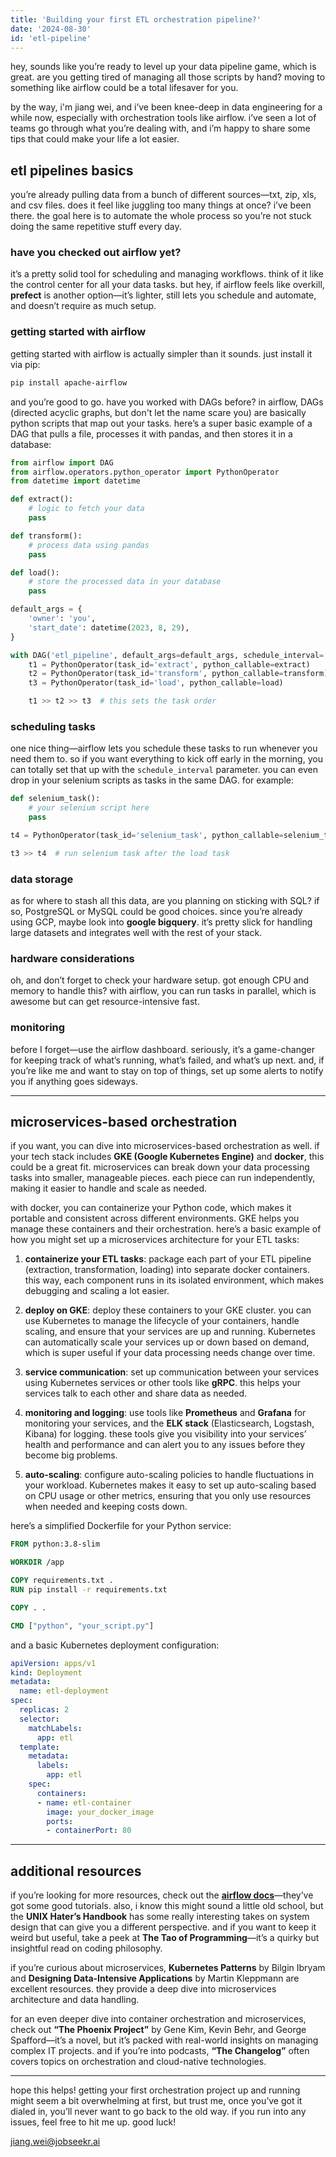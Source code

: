 ```yaml
---
title: 'Building your first ETL orchestration pipeline?'
date: '2024-08-30'
id: 'etl-pipeline'
---
```


hey, sounds like you’re ready to level up your data pipeline game, which is great. are you getting tired of managing all those scripts by hand? moving to something like airflow could be a total lifesaver for you.

by the way, i'm jiang wei, and i’ve been knee-deep in data engineering for a while now, especially with orchestration tools like airflow. i’ve seen a lot of teams go through what you’re dealing with, and i’m happy to share some tips that could make your life a lot easier.

## etl pipelines basics

you’re already pulling data from a bunch of different sources—txt, zip, xls, and csv files. does it feel like juggling too many things at once? i’ve been there. the goal here is to automate the whole process so you’re not stuck doing the same repetitive stuff every day.

### have you checked out airflow yet?

it’s a pretty solid tool for scheduling and managing workflows. think of it like the control center for all your data tasks. but hey, if airflow feels like overkill, **prefect** is another option—it’s lighter, still lets you schedule and automate, and doesn’t require as much setup.

### getting started with airflow

getting started with airflow is actually simpler than it sounds. just install it via pip:

```bash
pip install apache-airflow
```

and you’re good to go. have you worked with DAGs before? in airflow, DAGs (directed acyclic graphs, but don't let the name scare you) are basically python scripts that map out your tasks. here’s a super basic example of a DAG that pulls a file, processes it with pandas, and then stores it in a database:

```python
from airflow import DAG
from airflow.operators.python_operator import PythonOperator
from datetime import datetime

def extract():
    # logic to fetch your data
    pass

def transform():
    # process data using pandas
    pass

def load():
    # store the processed data in your database
    pass

default_args = {
    'owner': 'you',
    'start_date': datetime(2023, 8, 29),
}

with DAG('etl_pipeline', default_args=default_args, schedule_interval='@daily') as dag:
    t1 = PythonOperator(task_id='extract', python_callable=extract)
    t2 = PythonOperator(task_id='transform', python_callable=transform)
    t3 = PythonOperator(task_id='load', python_callable=load)

    t1 >> t2 >> t3  # this sets the task order
```

### scheduling tasks

one nice thing—airflow lets you schedule these tasks to run whenever you need them to. so if you want everything to kick off early in the morning, you can totally set that up with the `schedule_interval` parameter. you can even drop in your selenium scripts as tasks in the same DAG. for example:

```python
def selenium_task():
    # your selenium script here
    pass

t4 = PythonOperator(task_id='selenium_task', python_callable=selenium_task)

t3 >> t4  # run selenium task after the load task
```

### data storage

as for where to stash all this data, are you planning on sticking with SQL? if so, PostgreSQL or MySQL could be good choices. since you’re already using GCP, maybe look into **google bigquery**. it’s pretty slick for handling large datasets and integrates well with the rest of your stack.

### hardware considerations

oh, and don’t forget to check your hardware setup. got enough CPU and memory to handle this? with airflow, you can run tasks in parallel, which is awesome but can get resource-intensive fast.

### monitoring

before I forget—use the airflow dashboard. seriously, it’s a game-changer for keeping track of what’s running, what’s failed, and what’s up next. and, if you’re like me and want to stay on top of things, set up some alerts to notify you if anything goes sideways.

---

## microservices-based orchestration

if you want, you can dive into microservices-based orchestration as well. if your tech stack includes **GKE (Google Kubernetes Engine)** and **docker**, this could be a great fit. microservices can break down your data processing tasks into smaller, manageable pieces. each piece can run independently, making it easier to handle and scale as needed.

with docker, you can containerize your Python code, which makes it portable and consistent across different environments. GKE helps you manage these containers and their orchestration. here’s a basic example of how you might set up a microservices architecture for your ETL tasks:

1. **containerize your ETL tasks**: package each part of your ETL pipeline (extraction, transformation, loading) into separate docker containers. this way, each component runs in its isolated environment, which makes debugging and scaling a lot easier.

2. **deploy on GKE**: deploy these containers to your GKE cluster. you can use Kubernetes to manage the lifecycle of your containers, handle scaling, and ensure that your services are up and running. Kubernetes can automatically scale your services up or down based on demand, which is super useful if your data processing needs change over time.

3. **service communication**: set up communication between your services using Kubernetes services or other tools like **gRPC**. this helps your services talk to each other and share data as needed.

4. **monitoring and logging**: use tools like **Prometheus** and **Grafana** for monitoring your services, and the **ELK stack** (Elasticsearch, Logstash, Kibana) for logging. these tools give you visibility into your services’ health and performance and can alert you to any issues before they become big problems.

5. **auto-scaling**: configure auto-scaling policies to handle fluctuations in your workload. Kubernetes makes it easy to set up auto-scaling based on CPU usage or other metrics, ensuring that you only use resources when needed and keeping costs down.

here’s a simplified Dockerfile for your Python service:

```Dockerfile
FROM python:3.8-slim

WORKDIR /app

COPY requirements.txt .
RUN pip install -r requirements.txt

COPY . .

CMD ["python", "your_script.py"]
```

and a basic Kubernetes deployment configuration:

```yaml
apiVersion: apps/v1
kind: Deployment
metadata:
  name: etl-deployment
spec:
  replicas: 2
  selector:
    matchLabels:
      app: etl
  template:
    metadata:
      labels:
        app: etl
    spec:
      containers:
      - name: etl-container
        image: your_docker_image
        ports:
        - containerPort: 80
```

---

## additional resources

if you’re looking for more resources, check out the [**airflow docs**](https://airflow.apache.org/docs/apache-airflow/stable/start.html)—they’ve got some good tutorials. also, i know this might sound a little old school, but the **UNIX Hater’s Handbook** has some really interesting takes on system design that can give you a different perspective. and if you want to keep it weird but useful, take a peek at **The Tao of Programming**—it’s a quirky but insightful read on coding philosophy.

if you’re curious about microservices, **Kubernetes Patterns** by Bilgin Ibryam and **Designing Data-Intensive Applications** by Martin Kleppmann are excellent resources. they provide a deep dive into microservices architecture and data handling.

for an even deeper dive into container orchestration and microservices, check out **“The Phoenix Project”** by Gene Kim, Kevin Behr, and George Spafford—it’s a novel, but it’s packed with real-world insights on managing complex IT projects. and if you’re into podcasts, **“The Changelog”** often covers topics on orchestration and cloud-native technologies.

---

hope this helps! getting your first orchestration project up and running might seem a bit overwhelming at first, but trust me, once you’ve got it dialed in, you’ll never want to go back to the old way. if you run into any issues, feel free to hit me up. good luck!


jiang.wei@jobseekr.ai